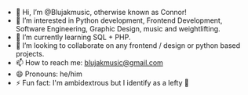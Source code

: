 - 👋 Hi, I’m @Blujakmusic, otherwise known as Connor!
- 👀 I’m interested in Python development, Frontend Development, Software Engineering, Graphic Design, music and weightlifting.
- 🌱 I’m currently learning SQL + PHP.
- 💞️ I’m looking to collaborate on any frontend / design or python based projects.
- 📫 How to reach me: blujakmusic@gmail.com
- 😄 Pronouns: he/him
- ⚡ Fun fact: I'm ambidextrous but I identify as a lefty 🤠
